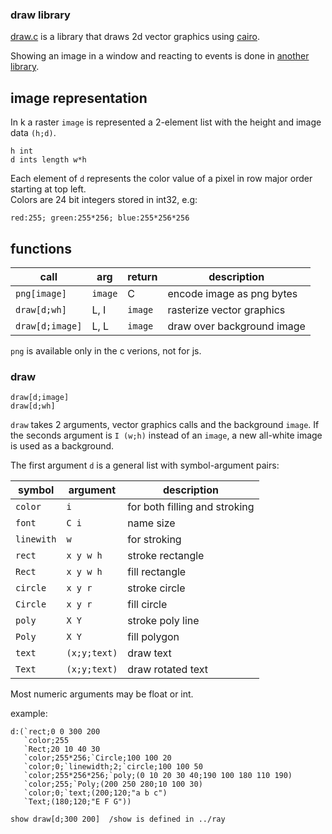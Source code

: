 ### draw library

[draw.c](draw.c) is a library that draws 2d vector graphics using [cairo](https://www.cairographics.org).

Showing an image in a window and reacting to events is done in [another library](../ray).

## image representation

In k a raster `image` is represented a 2-element list with the height and image data `(h;d)`.

```
h int
d ints length w*h
```

Each element of `d` represents the color value of a pixel in row major order starting at top left.  
Colors are 24 bit integers stored in int32, e.g:

```
red:255; green:255*256; blue:255*256*256
```


## functions

|call|arg|return|description|
|---|---|---|---|
|`png[image]`|`image`|C|encode image as png bytes|
|`draw[d;wh]`|L, I|`image`|rasterize vector graphics|
|`draw[d;image]`|L, L|`image`|draw over background image|

`png` is available only in the c verions, not for js.

### draw

```
draw[d;image]
draw[d;wh]
```

`draw` takes 2 arguments, vector graphics calls and the background `image`.
If the seconds argument is `I (w;h)` instead of an `image`, a new all-white image is used as a background.  

The first argument `d` is a general list with symbol-argument pairs:  

|symbol|argument|description|
|---|---|---|
|`color`|`i`|for both filling and stroking|
|`font`|`C i`|name size|
|`linewith`|`w`|for stroking|
|`rect`|`x y w h`|stroke rectangle|
|`Rect`|`x y w h`|fill rectangle|
|`circle`|`x y r`|stroke circle|
|`Circle`|`x y r`|fill circle|
|`poly`|`X Y`|stroke poly line|
|`Poly`|`X Y`|fill polygon|
|`text`|`(x;y;text)`|draw text|
|`Text`|`(x;y;text)`|draw rotated text|

Most numeric arguments may be float or int.


example:

```
d:(`rect;0 0 300 200
   `color;255
   `Rect;20 10 40 30
   `color;255*256;`Circle;100 100 20
   `color;0;`linewidth;2;`circle;100 100 50
   `color;255*256*256;`poly;(0 10 20 30 40;190 100 180 110 190)
   `color;255;`Poly;(200 250 280;10 100 30)
   `color;0;`text;(200;120;"a b c")
   `Text;(180;120;"E F G"))
   
show draw[d;300 200]  /show is defined in ../ray
```


